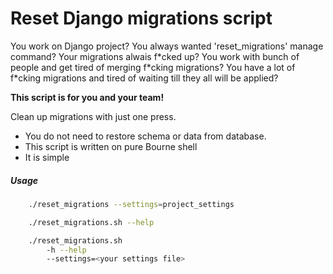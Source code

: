 Reset Django migrations script
==========

You work on Django project? You always wanted 'reset_migrations' manage command? Your migrations alwais f\*cked up? You work with bunch of people and get tired of merging f\*cking migrations? You have a lot of f\*cking migrations and tired of waiting till they all will be applied?

**This script is for you and your team!**

Clean up migrations with just one press.


* You do not need to restore schema or data from database.
* This script is written on pure Bourne shell
* It is simple

##### Usage
```bash
    ./reset_migrations --settings=project_settings
```

```bash
    ./reset_migrations.sh --help

    ./reset_migrations.sh
    	-h --help
    	--settings=<your settings file>

```
